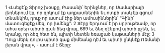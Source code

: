 1 «Լսեցէ՛ք Տիրոջ խօսքը, Բասանի՛ երինջներ,
որ Սամարիայի լեռներում էք,
որ զրկում էք աղքատներին եւ ոտքի տակ էք գցում տնանկին,
դուք որ ասում էիք ձեր ամուսիններին՝
“Գինի՛ մատուզեցէք մեզ, որ խմենք”:
2 Տէրը երդւում է իր սրբութեամբ,
որ ահա օրեր պիտի գան ձեզ վրայ,
689 եւ ձեզ զէնքով պիտի քշեն,
եւ նրանց, որ ձեզ հետ են,
պիտի նետեն եռացած կաթսաների մէջ:
3 Դուք մերկ դուրս պիտի գաք միմեանց դէմ
եւ պիտի ընկնէք Ռեմանի լերան վրայ», - ասում է Տէրը:
